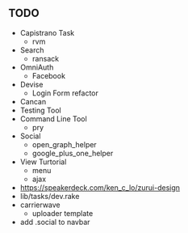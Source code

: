 ## TODO 

* Capistrano Task
  - rvm 
* Search
  - ransack
* OmniAuth
  - Facebook
* Devise
  - Login Form refactor
* Cancan
* Testing Tool
* Command Line Tool
  - pry
* Social
  - open_graph_helper
  - google_plus_one_helper
* View Turtorial
  - menu
  - ajax
* <https://speakerdeck.com/ken_c_lo/zurui-design> 
* lib/tasks/dev.rake
* carrierwave
  - uploader template
* add .social to navbar